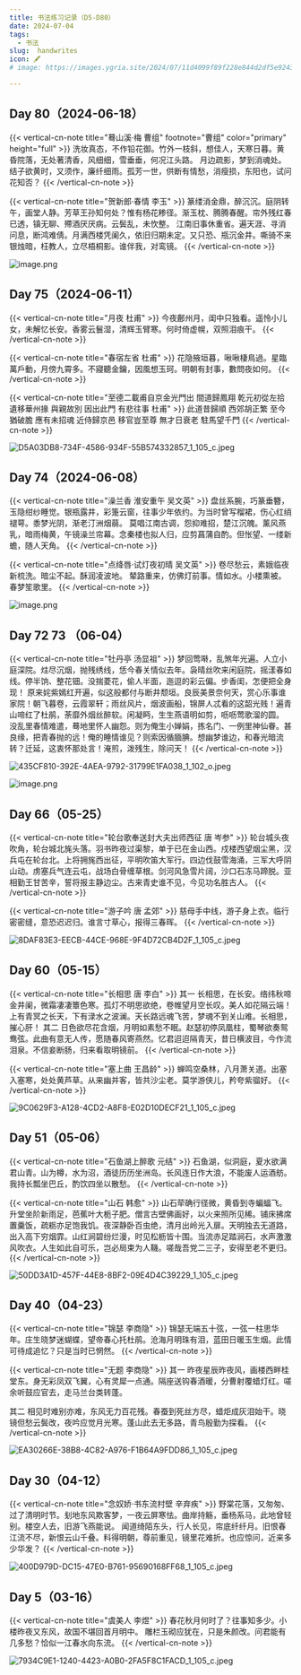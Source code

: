 ```yaml
---
title: 书法练习记录（D5-D80）
date: 2024-07-04
tags:
  - 书法
slug:  handwrites
icon: 🖋️
# image: https://images.ygria.site/2024/07/11d4099f89f228e844d2df5e9243ff61.png

---
```

## Day 80（2024-06-18）

{{< vertical-cn-note title="蓦山溪·梅 曹组" footnote="曹组" color="primary" height="full" >}}
洗妆真态，不作铅花御。竹外一枝斜，想佳人，天寒日暮。黄昏院落，无处著清香，风细细，雪垂垂，何况江头路。
月边疏影，梦到消魂处。结子欲黄时，又须作，廉纤细雨。孤芳一世，供断有情愁，消瘦损，东阳也，试问花知否？
{{< /vertical-cn-note >}}

{{< vertical-cn-note title="贺新郎·春情 李玉" >}}
篆缕消金鼎，醉沉沉。庭阴转午，画堂人静。芳草王孙知何处？惟有杨花糁径。渐玉枕、腾腾春醒。帘外残红春已透，镇无聊、殢酒厌厌病。云鬓乱，未忺整。
江南旧事休重省。遍天涯、寻消问息，断鸿难倩。月满西楼凭阑久，依旧归期未定。又只恐、瓶沉金井。嘶骑不来银烛暗，枉教人，立尽梧桐影。谁伴我，对鸾镜。
{{< /vertical-cn-note >}}

![image.png](https://images.ygria.site/2024/07/11d4099f89f228e844d2df5e9243ff61.png)

## Day 75（2024-06-11）

{{< vertical-cn-note title="月夜 杜甫" >}}
今夜鄜州月，闺中只独看。遥怜小儿女，未解忆长安。香雾云鬟湿，清辉玉臂寒。何时倚虚幌，双照泪痕干。
{{< /vertical-cn-note >}}

{{< vertical-cn-note title="春宿左省 杜甫" >}}
花隐掖垣暮，啾啾棲鳥過。星臨萬戶動，月傍九霄多。不寢聽金鑰，因風想玉珂。明朝有封事，數問夜如何。
{{< /vertical-cn-note >}}

{{< vertical-cn-note title="至德二載甫自京金光門出 間道歸鳳翔 乾元初從左拾遺移華州掾 與親故別 因出此門 有悲往事 杜甫" >}}
此道昔歸順 西郊胡正繁 至今猶破膽 應有未招魂 近侍歸京邑 移官豈至尊 無才日衰老 駐馬望千門
{{< /vertical-cn-note >}}

![D5A03DB8-734F-4586-934F-55B574332857_1_105_c.jpeg](https://images.ygria.site/2024/07/df482a475e31bc36e8dbad5ff43c2a9d.jpeg)

## Day 74（2024-06-08）

{{< vertical-cn-note title="澡兰香 淮安重午 吴文英" >}}
盘丝系腕，巧篆垂簪，玉隐绀纱睡觉。银瓶露井，彩箑云窗，往事少年依约。为当时曾写榴裙，伤心红绡褪萼。黍梦光阴，渐老汀洲烟蒻。
莫唱江南古调，怨抑难招，楚江沉魄。薰风燕乳，暗雨梅黄，午镜澡兰帘幕。念秦楼也拟人归，应剪菖蒲自酌。但怅望、一缕新蟾，随人天角。
{{< /vertical-cn-note >}}

{{< vertical-cn-note title="点绛唇·试灯夜初晴 吴文英" >}}
卷尽愁云，素娥临夜新梳洗。暗尘不起。酥润凌波地。
辇路重来，仿佛灯前事。情如水。小楼熏被。春梦笙歌里。
{{< /vertical-cn-note >}}

![image.png](https://images.ygria.site/2024/07/0f2d5cc8b0352baf9f6a6e7fce1944c5.png)

## Day 72 73 （06-04）

{{< vertical-cn-note title="牡丹亭 汤显祖" >}}
梦回莺啭，乱煞年光遍。人立小庭深院。炷尽沉烟，抛残绣线，恁今春关情似去年。袅晴丝吹来闲庭院，摇漾春如线。停半饷、整花钿。没揣菱花，偷人半面，迤逗的彩云偏。步香闺，怎便把全身现！
原来姹紫嫣红开遍，似这般都付与断井颓垣。良辰美景奈何天，赏心乐事谁家院！朝飞暮卷，云霞翠轩；雨丝风片，烟波画船，锦屏人忒看的这韶光贱！遍青山啼红了杜鹃，荼靡外烟丝醉软。闲凝眄，生生燕语明如剪，呖呖莺歌溜的圆。
没乱里春情难遣，蓦地里怀人幽怨。则为俺生小婵娟，拣名门、一例里神仙眷。甚良缘，把青春抛的远！俺的睡情谁见？则索因循腼腆。想幽梦谁边，和春光暗流转？迁延，这衷怀那处言！淹煎，泼残生，除问天！
{{< /vertical-cn-note >}}

![435CF810-392E-4AEA-9792-31799E1FA038_1_102_o.jpeg](https://images.ygria.site/2024/07/6889fc7bac5fce4ba8b386212e1fd9cd.jpeg)


![image.png](https://images.ygria.site/2024/07/11f216cf331c2b90621d71abd0838668.png)

## Day 66（05-25）

{{< vertical-cn-note title="轮台歌奉送封大夫出师西征 唐 岑参" >}}
轮台城头夜吹角，轮台城北旄头落。羽书昨夜过渠黎，单于已在金山西。戍楼西望烟尘黑，汉兵屯在轮台北。上将拥旄西出征，平明吹笛大军行。四边伐鼓雪海涌，三军大呼阴山动。虏塞兵气连云屯，战场白骨缠草根。剑河风急雪片阔，沙口石冻马蹄脱。亚相勤王甘苦辛，誓将报主静边尘。古来青史谁不见，今见功名胜古人。
{{< /vertical-cn-note >}}

{{< vertical-cn-note title="游子吟 唐 孟郊" >}}
慈母手中线，游子身上衣。临行密密缝，意恐迟迟归。谁言寸草心，报得三春晖。
{{< /vertical-cn-note >}}

![8DAF83E3-EECB-44CE-968E-9F4D72CB4D2F_1_105_c.jpeg](https://images.ygria.site/2024/07/2c850945c00f6ca127c6e7228aa33838.jpeg)

## Day 60（05-15）

{{< vertical-cn-note title="长相思 唐 李白" >}}
其一
长相思，在长安。络纬秋啼金井阑，微霜凄凄簟色寒。孤灯不明思欲绝，卷帷望月空长叹。美人如花隔云端！上有青冥之长天，下有渌水之波澜。天长路远魂飞苦，梦魂不到关山难。长相思，摧心肝！
其二
日色欲尽花含烟，月明如素愁不眠。赵瑟初停凤凰柱，蜀琴欲奏鸳鸯弦。此曲有意无人传，愿随春风寄燕然。忆君迢迢隔青天，昔日横波目，今作流泪泉。不信妾断肠，归来看取明镜前。
{{< /vertical-cn-note >}}

{{< vertical-cn-note title="塞上曲 王昌龄" >}}
蝉鸣空桑林，八月萧关道。出塞入塞寒，处处黄芦草。从来幽并客，皆共沙尘老。莫学游侠儿，矜夸紫骝好。
{{< /vertical-cn-note >}}

![9C0629F3-A128-4CD2-A8F8-E02D10DECF21_1_105_c.jpeg](https://images.ygria.site/2024/07/eb648ec3ee8ef3d41719a181b85bf095.jpeg)

## Day 51（05-06）

{{< vertical-cn-note title="石鱼湖上醉歌 元结" >}}
石鱼湖，似洞庭，夏水欲满君山青。山为樽，水为沼，酒徒历历坐洲岛。长风连日作大浪，不能废人运酒舫。我持长瓢坐巴丘，酌饮四坐以散愁。
{{< /vertical-cn-note >}}

{{< vertical-cn-note title="山石 韩愈" >}}
山石荦确行径微，黄昏到寺蝙蝠飞。升堂坐阶新雨足，芭蕉叶大栀子肥。僧言古壁佛画好，以火来照所见稀。铺床拂席置羹饭，疏粝亦足饱我饥。夜深静卧百虫绝，清月出岭光入扉。天明独去无道路，出入高下穷烟霏。山红涧碧纷烂漫，时见松枥皆十围。当流赤足踏涧石，水声激激风吹衣。人生如此自可乐，岂必局束为人鞿。嗟哉吾党二三子，安得至老不更归。
{{< /vertical-cn-note >}}

![50DD3A1D-457F-44E8-8BF2-09E4D4C39229_1_105_c.jpeg](https://images.ygria.site/2024/07/06713a2585c2bcfc0eba5a02f1d1fdc2.jpeg)


## Day 40（04-23）

{{< vertical-cn-note title="锦瑟 李商隐" >}}
锦瑟无端五十弦，一弦一柱思华年。庄生晓梦迷蝴蝶，望帝春心托杜鹃。沧海月明珠有泪，蓝田日暖玉生烟。此情可待成追忆？只是当时已惘然。
{{< /vertical-cn-note >}}

{{< vertical-cn-note title="无题 李商隐" >}}
其一
昨夜星辰昨夜风，画楼西畔桂堂东。身无彩凤双飞翼，心有灵犀一点通。隔座送钩春酒暖，分曹射覆蜡灯红。嗟余听鼓应官去，走马兰台类转蓬。

其二
相见时难别亦难，东风无力百花残。春蚕到死丝方尽，蜡炬成灰泪始干。晓镜但愁云鬓改，夜吟应觉月光寒。蓬山此去无多路，青鸟殷勤为探看。
{{< /vertical-cn-note >}}

![EA30266E-38B8-4C82-A976-F1B64A9FDD86_1_105_c.jpeg](https://images.ygria.site/2024/07/680a0befcad82bbcad1c266226cbd579.jpeg)

## Day 30（04-12）

{{< vertical-cn-note title="念奴娇·书东流村壁 辛弃疾" >}}
野棠花落，又匆匆、过了清明时节。刬地东风欺客梦，一夜云屏寒怯。曲岸持觞，垂杨系马，此地曾轻别。楼空人去，旧游飞燕能说。
闻道绮陌东头，行人长见，帘底纤纤月。旧恨春江流不尽，新恨云山千叠。料得明朝，尊前重见，镜里花难折。也应惊问，近来多少华发？
{{< /vertical-cn-note >}}

![400D979D-DC15-47E0-B761-95690168FF68_1_105_c.jpeg](https://images.ygria.site/2024/07/2bb2ae2144299f092a3fd8c07191e612.jpeg)

## Day 5（03-16）

{{< vertical-cn-note title="虞美人 李煜" >}}
春花秋月何时了？往事知多少。小楼昨夜又东风，故国不堪回首月明中。
雕栏玉砌应犹在，只是朱颜改。问君能有几多愁？恰似一江春水向东流。
{{< /vertical-cn-note >}}

![7934C9E1-1240-4423-A0B0-2FA5F8C1FACD_1_105_c.jpeg](https://images.ygria.site/2024/07/4b9f3e44c9be74ca11a5ddff6ced8b98.jpeg)
